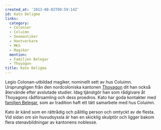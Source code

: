 ```yaml
---
created_at: '2013-08-02T00:59:14Z'
id: Kato Deligma
links:
  category:
  - Colonier
  - Coluimn
  - Geomantiker
  - Hantverkare
  - MKS
  - Magiker
  mention:
  - Familjen Belegar
  - Thoyagon
title: Kato Deligma
---
```


Legio Colonan-utbildad magiker, nominellt sett av hus Coluimn. Ursprungligen från den nordcoloniska
kantonen [Thoyagon] dit han också återvände efter avslutade studier. Idag tjänstgör han som
rådgivare åt Thoyagons rådförsamling och dess proedros. Kato har goda kontakter med [familjen
Belegar], som av tradition haft ett tätt samarbete med hus Coluimn.

Kato är känd som en rättrådig och pålitlig person och omtyckt av de flesta. Vid sidan om sin
huvudsyssla är han en skicklig skulptör och ligger bakom flera stenavbildningar av kantonens
noblesse.

  [Thoyagon]: Thoyagon
  [familjen Belegar]: Familjen_Belegar